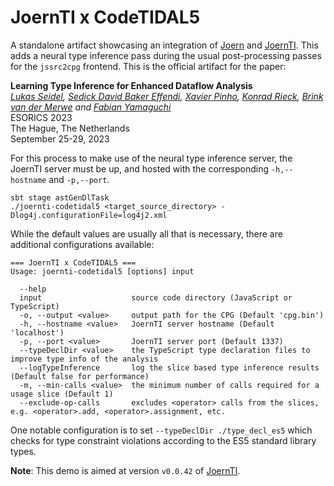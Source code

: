 JoernTI x CodeTIDAL5
=============================================

A standalone artifact showcasing an integration of [Joern](https://github.com/joernio/joern) and 
[JoernTI](https://github.com/joernio/type-inference-models). This adds a neural type inference pass during the usual
post-processing passes for the `jssrc2cpg` frontend. This is the official artifact for the paper:

**Learning Type Inference for Enhanced Dataflow Analysis**  
*[Lukas Seidel](@pr0me), [Sedick David Baker Effendi](@DavidBakerEffendi), [Xavier Pinho](@xavierpinho), [Konrad Rieck](@rieck), [Brink van der Merwe](@brinkvdm) and [Fabian Yamaguchi](@fabsx00)*  
ESORICS 2023  
The Hague, The Netherlands  
September 25-29, 2023

For this process to make use of the neural type inference server, the JoernTI server must be up, and hosted with 
the corresponding `-h,--hostname` and `-p,--port`.

```
sbt stage astGenDlTask
./joernti-codetidal5 <target_source_directory> -Dlog4j.configurationFile=log4j2.xml
```

While the default values are usually all that is necessary, there are additional configurations available:

```
=== JoernTI x CodeTIDAL5 ===
Usage: joernti-codetidal5 [options] input

  --help
  input                    source code directory (JavaScript or TypeScript)
  -o, --output <value>     output path for the CPG (Default 'cpg.bin')
  -h, --hostname <value>   JoernTI server hostname (Default 'localhost')
  -p, --port <value>       JoernTI server port (Default 1337)
  --typeDeclDir <value>    the TypeScript type declaration files to improve type info of the analysis
  --logTypeInference       log the slice based type inference results (Default false for performance)
  -m, --min-calls <value>  the minimum number of calls required for a usage slice (Default 1)
  --exclude-op-calls       excludes <operator> calls from the slices, e.g. <operator>.add, <operator>.assignment, etc.
```

One notable configuration is to set `--typeDeclDir ./type_decl_es5` which checks for type constraint violations
according to the ES5 standard library types.

**Note**: This demo is aimed at version `v0.0.42` of [JoernTI](https://github.com/joernio/type-inference-models/releases/tag/v0.0.42). 
